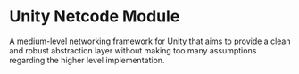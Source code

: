 # Unity Netcode Module 

A medium-level networking framework for Unity that aims to provide a clean and robust abstraction layer without making too many assumptions regarding the higher level implementation. 
